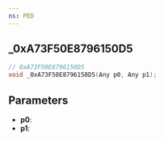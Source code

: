 ```yaml
---
ns: PED
---
```

## _0xA73F50E8796150D5

```c
// 0xA73F50E8796150D5
void _0xA73F50E8796150D5(Any p0, Any p1);
```

## Parameters
* **p0**:
* **p1**:
